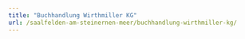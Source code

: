 ```yaml
---
title: "Buchhandlung Wirthmiller KG"
url: /saalfelden-am-steinernen-meer/buchhandlung-wirthmiller-kg/
---
```

